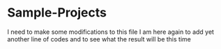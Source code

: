 # Sample-Projects
I need to make some
modifications 
to this file
I am here again to 
add yet another line of codes
and to see what the result will be
this time
